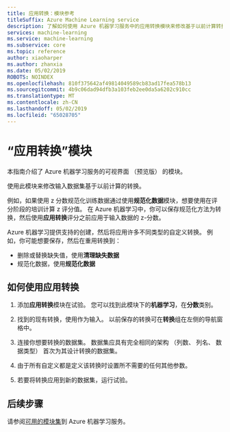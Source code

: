 ```yaml
---
title: 应用转换：模块参考
titleSuffix: Azure Machine Learning service
description: 了解如何使用 Azure 机器学习服务中的应用转换模块来修改基于以前计算转换输入数据集。
services: machine-learning
ms.service: machine-learning
ms.subservice: core
ms.topic: reference
author: xiaoharper
ms.author: zhanxia
ms.date: 05/02/2019
ROBOTS: NOINDEX
ms.openlocfilehash: 810f375642af49814049589cb83ad17fea578b13
ms.sourcegitcommit: 4b9c06dad94dfb3a103feb2ee0da5a6202c910cc
ms.translationtype: MT
ms.contentlocale: zh-CN
ms.lasthandoff: 05/02/2019
ms.locfileid: "65028705"
---
```

# <a name="apply-transformation-module"></a>“应用转换”模块

本指南介绍了 Azure 机器学习服务的可视界面 （预览版） 的模块。

使用此模块来修改输入数据集基于以前计算的转换。  
  
例如，如果使用 z 分数规范化训练数据通过使用**规范化数据**模块，想要使用在评分阶段的培训计算 z 评分值。 在 Azure 机器学习中，你可以保存规范化方法为转换，然后使用**应用转换**评分之前应用于输入数据的 z-分数。
  
Azure 机器学习提供支持的创建，然后将应用许多不同类型的自定义转换。 例如，你可能想要保存，然后在重用转换到：  
  
- 删除或替换缺失值，使用**清理缺失数据**
- 规范化数据，使用**规范化数据**
  

## <a name="how-to-use-apply-transformation"></a>如何使用应用转换  
  
1. 添加**应用转换**模块在试验。 您可以找到此模块下的**机器学习**，在**分数**类别。 
  
2. 找到的现有转换，使用作为输入。  以前保存的转换可在**转换**组在左侧的导航窗格中。  
  
   
  
3. 连接你想要转换的数据集。 数据集应具有完全相同的架构 （列数、 列名、 数据类型） 首次为其设计转换的数据集。  
  
4. 由于所有自定义都是定义该转换时设置所不需要的任何其他参数。  
  
5. 若要将转换应用到新的数据集，运行试验。  

## <a name="next-steps"></a>后续步骤

请参阅[可用的模块集](module-reference.md)到 Azure 机器学习服务。 